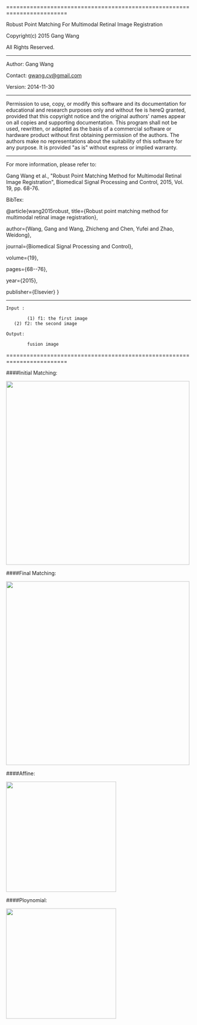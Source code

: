 ========================================================================

 Robust Point Matching For Multimodal Retinal Image Registration

 Copyright(c) 2015 Gang Wang

 All Rights Reserved.

-----------------------------------------------------------------------
 
 Author: Gang Wang
 
 Contact: gwang.cv@gmail.com
 
 Version: 2014-11-30 
 
 ----------------------------------------------------------------------
 
 Permission to use, copy, or modify this software and its documentation
 for educational and research purposes only and without fee is hereQ
 granted, provided that this copyright notice and the original authors'
 names appear on all copies and supporting documentation. This program
 shall not be used, rewritten, or adapted as the basis of a commercial
 software or hardware product without first obtaining permission of the
 authors. The authors make no representations about the suitability of
 this software for any purpose. It is provided "as is" without express
 or implied warranty.

----------------------------------------------------------------------

 For more information, please refer to:
 
 Gang Wang et al., "Robust Point Matching Method for Multimodal Retinal Image Registration", Biomedical Signal Processing and Control, 2015, Vol. 19, pp. 68-76.

BibTex:

@article{wang2015robust,
title={Robust point matching method for multimodal retinal image registration},
    
author={Wang, Gang and Wang, Zhicheng and Chen, Yufei and Zhao, Weidong},
    
journal={Biomedical Signal Processing and Control},
    
volume={19},
    
pages={68--76},
    
year={2015},
    
publisher={Elsevier}
}

----------------------------------------------------------------------

 	Input : 
 
 		    (1) f1: the first image
       (2) f2: the second image

 	Output: 
 
 		    fusion image
 
 ========================================================================
 
####Initial Matching:

<img src="https://github.com/gwang-cv/SURF_PIIFD_RPM/blob/master/initial_matching.jpg?raw=true" width=500 />

####Final Matching:

<img src="https://github.com/gwang-cv/SURF_PIIFD_RPM/blob/master/final_matching.jpg?raw=true" width=500 />

####Affine:

<img src="https://github.com/gwang-cv/SURF_PIIFD_RPM/blob/master/affine.jpg?raw=true" width=300 />


####Ploynomial:

<img src="https://github.com/gwang-cv/SURF_PIIFD_RPM/blob/master/poly.jpg?raw=true" width=300 />
